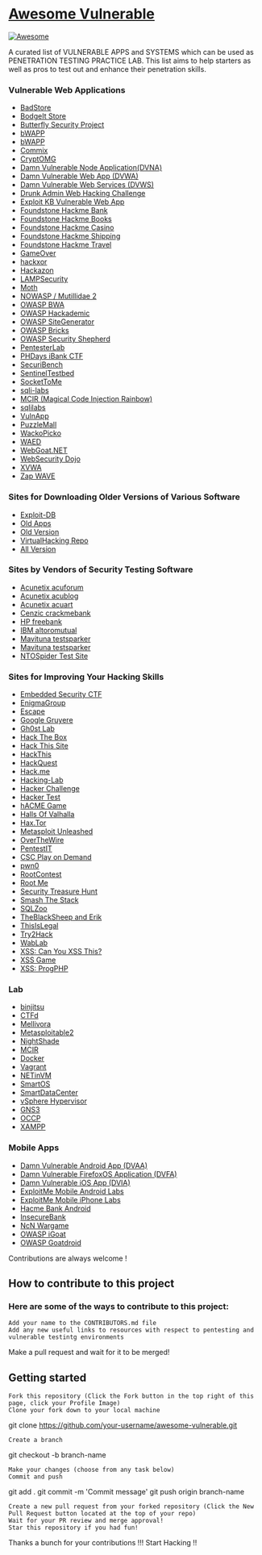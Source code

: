 # [Awesome Vulnerable](https://kaiiyer.github.io/awesome-vulnerable/)

[![Awesome](https://cdn.rawgit.com/sindresorhus/awesome/d7305f38d29fed78fa85652e3a63e154dd8e8829/media/badge.svg)](https://github.com/sindresorhus/awesome)

A curated list of VULNERABLE APPS and SYSTEMS which can be used as PENETRATION TESTING PRACTICE LAB. This list aims to help starters as well as pros to test out and enhance their penetration skills.

### Vulnerable Web Applications
- [BadStore](http://www.badstore.net/)
- [BodgeIt Store](http://code.google.com/p/bodgeit/)
- [Butterfly Security Project](http://thebutterflytmp.sourceforge.net/)
- [bWAPP 	](http://www.mmeit.be/bwapp/)
- [bWAPP](http://sourceforge.net/projects/bwapp/files/bee-box/)
- [Commix 	](https://github.com/stasinopoulos/commix-testbed)
- [CryptOMG 	](https://github.com/SpiderLabs/CryptOMG)
- [Damn Vulnerable Node Application(DVNA)](https://github.com/quantumfoam/DVNA/)
- [Damn Vulnerable Web App (DVWA) 	](http://www.dvwa.co.uk/)
- [Damn Vulnerable Web Services (DVWS) 	](http://dvws.professionallyevil.com/)
- [Drunk Admin Web Hacking Challenge 	](https://bechtsoudis.com/work-stuff/challenges/drunk-admin-web-hacking-challenge/)
- [Exploit KB Vulnerable Web App 	](http://exploit.co.il/projects/vuln-web-app/)
- [Foundstone Hackme Bank 	](http://www.mcafee.com/us/downloads/free-tools/hacme-bank.aspx)
- [Foundstone Hackme Books 	](http://www.mcafee.com/us/downloads/free-tools/hacmebooks.aspx)
- [Foundstone Hackme Casino 	](http://www.mcafee.com/us/downloads/free-tools/hacme-casino.aspx)
- [Foundstone Hackme Shipping 	](http://www.mcafee.com/us/downloads/free-tools/hacmeshipping.aspx)
- [Foundstone Hackme Travel 	](http://www.mcafee.com/us/downloads/free-tools/hacmetravel.aspx)
- [GameOver 	](http://sourceforge.net/projects/null-gameover/)
- [hackxor 	](http://hackxor.sourceforge.net/cgi-bin/index.pl)
- [Hackazon 	](https://github.com/rapid7/hackazon)
- [LAMPSecurity](http://sourceforge.net/projects/lampsecurity/)
- [Moth](http://www.bonsai-sec.com/en/research/moth.php)
- [NOWASP / Mutillidae 2](http://sourceforge.net/projects/mutillidae/)
- [OWASP BWA 	](http://code.google.com/p/owaspbwa/)
- [OWASP Hackademic 	](http://hackademic1.teilar.gr/)
- [OWASP SiteGenerator 	](https://www.owasp.org/index.php/Owasp_SiteGenerator)
- [OWASP Bricks 	](http://sourceforge.net/projects/owaspbricks/)
- [OWASP Security Shepherd 	](https://www.owasp.org/index.php/OWASP_Security_Shepherd)
- [PentesterLab 	](https://pentesterlab.com/)
- [PHDays iBank CTF 	](http://blog.phdays.com/2012/05/once-again-about-remote-banking.html)
- [SecuriBench 	](http://suif.stanford.edu/~livshits/securibench/)
- [SentinelTestbed 	](https://github.com/dobin/SentinelTestbed)
- [SocketToMe](http://digi.ninja/projects/sockettome.php)
- [sqli-labs](https://github.com/Audi-1/sqli-labs)
- [MCIR (Magical Code Injection Rainbow)](https://github.com/SpiderLabs/MCIR)
- [sqlilabs](https://github.com/himadriganguly/sqlilabs)
- [VulnApp](http://www.nth-dimension.org.uk/blog.php?id=88)
- [PuzzleMall](http://code.google.com/p/puzzlemall/)
- [WackoPicko](https://github.com/adamdoupe/WackoPicko)
- [WAED](http://www.waed.info)
- [WebGoat.NET](https://github.com/jerryhoff/WebGoat.NET/)
- [WebSecurity Dojo](http://www.mavensecurity.com/web_security_dojo/)
- [XVWA](https://github.com/s4n7h0/xvwa)
- [Zap WAVE](http://code.google.com/p/zaproxy/downloads/detail?name=zap-wave-0.1.zip)

### Sites for Downloading Older Versions of Various Software
- [Exploit-DB 	](http://www.exploit-db.com/)
- [Old Apps 	](http://www.oldapps.com/)
- [Old Version 	](http://www.oldversion.com/)
- [VirtualHacking Repo 	 ](sourceforge.net/projects/virtualhacking/files/apps%40realworld/)
- [All Version](http://www.PortableApps.com/)
### Sites by Vendors of Security Testing Software
- [Acunetix acuforum 	](http://testasp.vulnweb.com/)
- [Acunetix acublog 	](http://testaspnet.vulnweb.com/)
- [Acunetix acuart 	](http://testphp.vulnweb.com/)
- [Cenzic crackmebank 	](http://crackme.cenzic.com)
- [HP freebank 	](http://zero.webappsecurity.com)
- [IBM altoromutual 	](http://demo.testfire.net/)
- [Mavituna testsparker 	](http://aspnet.testsparker.com)
- [Mavituna testsparker 	](http://php.testsparker.com)
- [NTOSpider Test Site 	](http://www.webscantest.com/)

### Sites for Improving Your Hacking Skills
- [Embedded Security CTF 	](https://microcorruption.com)
- [EnigmaGroup 	](http://www.enigmagroup.org/)
- [Escape 	](http://escape.alf.nu/)
- [Google Gruyere 	](http://google-gruyere.appspot.com/)
- [Gh0st Lab 	](http://www.gh0st.net/)
- [Hack The Box     ](https://www.hackthebox.eu)
- [Hack This Site 	](http://www.hackthissite.org/)
- [HackThis 	](http://www.hackthis.co.uk/)
- [HackQuest 	](http://www.hackquest.com/)
- [Hack.me 	](https://hack.me)
- [Hacking-Lab 	](https://www.hacking-lab.com)
- [Hacker Challenge 	](http://www.dareyourmind.net/)
- [Hacker Test 	](http://www.hackertest.net/)
- [hACME Game 	](http://www.hacmegame.org/)
- [Halls Of Valhalla 	](http://halls-of-valhalla.org/beta/challenges)
- [Hax.Tor 	](http://hax.tor.hu/)
- [Metasploit Unleashed     ](https://www.offensive-security.com/metasploit-unleashed/)
- [OverTheWire 	](http://www.overthewire.org/wargames/)
- [PentestIT 	](http://www.pentestit.ru/en/)
- [CSC Play on Demand 	](https://pod.cybersecuritychallenge.org.uk/)
- [pwn0 	](https://pwn0.com/home.php)
- [RootContest 	](http://rootcontest.com/)
- [Root Me 	](http://www.root-me.org/?lang=en)
- [Security Treasure Hunt 	](http://www.securitytreasurehunt.com/)
- [Smash The Stack 	](http://www.smashthestack.org/)
- [SQLZoo 	](http://sqlzoo.net/hack/)
- [TheBlackSheep and Erik 	](http://www.bright-shadows.net/)
- [ThisIsLegal 	](http://thisislegal.com/)
- [Try2Hack 	](http://www.try2hack.nl/)
- [WabLab 	](http://www.wablab.com/hackme)
- [XSS: Can You XSS This? 	](http://canyouxssthis.com/HTMLSanitizer/)
- [XSS Game 	](https://xss-game.appspot.com/)
- [XSS: ProgPHP 	](http://xss.progphp.com/)

### Lab
- [binjitsu 	](https://github.com/binjitsu/binjitsu)
- [CTFd 	](https://github.com/isislab/CTFd)
- [Mellivora 	](https://github.com/Nakiami/mellivora)
- [Metasploitable2  ](http://sourceforge.net/projects/metasploitable/files/Metasploitable2/)
- [NightShade 	](https://github.com/UnrealAkama/NightShade)
- [MCIR 	](https://github.com/SpiderLabs/MCIR)
- [Docker 	](https://www.docker.com/)
- [Vagrant 	](https://www.vagrantup.com/)
- [NETinVM 	](http://informatica.uv.es/~carlos/docencia/netinvm/)
- [SmartOS 	](https://smartos.org/)
- [SmartDataCenter 	](https://github.com/joyent/sdc)
- [vSphere Hypervisor 	](https://www.vmware.com/products/vsphere-hypervisor/)
- [GNS3 	](http://sourceforge.net/projects/gns-3/)
- [OCCP 	](https://opencyberchallenge.net/)
- [XAMPP 	](https://www.apachefriends.org/index.html)

### Mobile Apps
- [Damn Vulnerable Android App (DVAA) 	](https://code.google.com/p/dvaa/)
- [Damn Vulnerable FirefoxOS Application (DVFA) 	](https://github.com/pwnetrationguru/dvfa/)
- [Damn Vulnerable iOS App (DVIA) 	](http://damnvulnerableiosapp.com/)
- [ExploitMe Mobile Android Labs 	](http://securitycompass.github.io/AndroidLabs/)
- [ExploitMe Mobile iPhone Labs 	](http://securitycompass.github.io/iPhoneLabs/)
- [Hacme Bank Android 	](https://www.mcafee.com/us/downloads/free-tools/hacme-bank-android.aspx)
- [InsecureBank 	](http://www.paladion.net/downloadapp.html)
- [NcN Wargame 	](http://noconname.org/evento/wargame/)
- [OWASP iGoat 	](http://code.google.com/p/owasp-igoat/)
- [OWASP Goatdroid 	](https://github.com/jackMannino/OWASP-GoatDroid-Project)

Contributions are always welcome !

## How to contribute to this project

### Here are some of the ways to contribute to this project:

    
    Add your name to the CONTRIBUTORS.md file
    Add any new useful links to resources with respect to pentesting and vulnerable testintg environments

Make a pull request and wait for it to be merged!

## Getting started

    Fork this repository (Click the Fork button in the top right of this page, click your Profile Image)
    Clone your fork down to your local machine

git clone https://github.com/your-username/awesome-vulnerable.git

    Create a branch

git checkout -b branch-name

    Make your changes (choose from any task below)
    Commit and push

git add .
git commit -m 'Commit message'
git push origin branch-name

    Create a new pull request from your forked repository (Click the New Pull Request button located at the top of your repo)
    Wait for your PR review and merge approval!
    Star this repository if you had fun!

Thanks a bunch for your contributions !!!
Start Hacking !!
